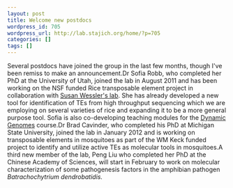 ```yaml
---
layout: post
title: Welcome new postdocs
wordpress_id: 705
wordpress_url: http://lab.stajich.org/home/?p=705
categories: []
tags: []
---
```

Several postdocs have joined the group in the last few months, though I've been remiss to make an announcement.Dr Sofia Robb, who completed her PhD at the University of Utah, joined the lab in August 2011 and has been working on the NSF funded Rice transposable element project in collaboration with [Susan Wessler's lab](http://wesslerlab.ucr.edu). She has already developed a new tool for identification of TEs from high throughput sequencing which we are employing on several varieties of rice and expanding it to be a more general purpose tool. Sofia is also co-developing teaching modules for the [Dynamic Genomes](http://dynamicgenome.ucr.edu) course.Dr Brad Cavinder, who completed his PhD at Michigan State University, joined the lab in January 2012 and is working on transposable elements in mosquitoes as part of the WM Keck funded project to identify and utilize active TEs as molecular tools in mosquitoes.A third new member of the lab, Peng Liu who completed her PhD at the Chinese Academy of Sciences, will start in February to work on molecular characterization of some pathogenesis factors in the amphibian pathogen _Batrachochytrium dendrobatidis._
